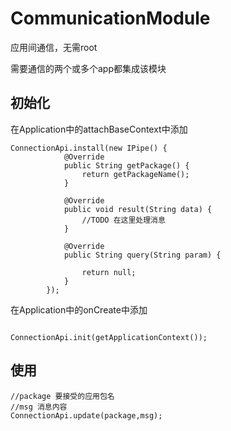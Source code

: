 # CommunicationModule
应用间通信，无需root

需要通信的两个或多个app都集成该模块

## 初始化
在Application中的attachBaseContext中添加

```
ConnectionApi.install(new IPipe() {
            @Override
            public String getPackage() {
                return getPackageName();
            }

            @Override
            public void result(String data) {
                //TODO 在这里处理消息
            }

            @Override
            public String query(String param) {
              
                return null;
            }
        });

```

在Application中的onCreate中添加

```

ConnectionApi.init(getApplicationContext());

```

## 使用
```
//package 要接受的应用包名
//msg 消息内容
ConnectionApi.update(package,msg);
```
